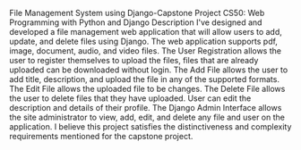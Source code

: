 File Management System using Django-Capstone Project CS50: Web Programming with Python and Django
Description
I've designed and developed a file management web application that will allow users to add, update, and delete files using Django. The web application supports pdf, image, document, audio, and video files. The User Registration allows the user to register themselves to upload the files, files that are already uploaded can be downloaded without login. The Add File allows the user to add title, description, and upload the file in any of the supported formats. The Edit File allows the uploaded file to be changes. The Delete File allows the user to delete files that they have uploaded. User can edit the description and details of their profile. The Django Admin Interface allows the site administrator to view, add, edit, and delete any file and user on the application. I believe this project satisfies the distinctiveness and complexity requirements mentioned for the capstone project.
